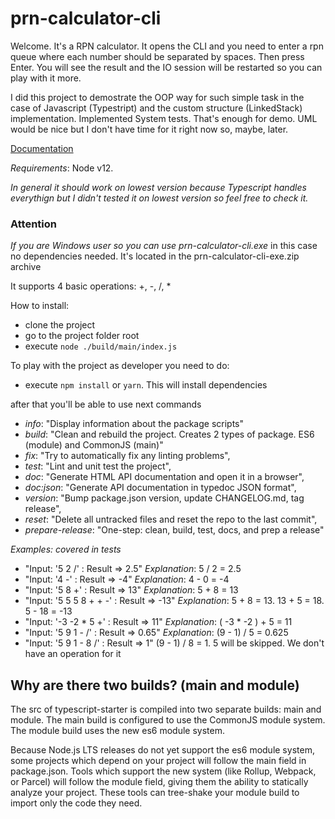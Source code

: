 # prn-calculator-cli

Welcome. It's a RPN calculator.
It opens the CLI and you need to enter a rpn queue where each number
should be separated by spaces. Then press Enter.
You will see the result and the IO session will be restarted
so you can play with it more.

I did this project to demostrate the OOP way for such simple task in the case of Javascript (Typestript) and the custom structure (LinkedStack) implementation.
Implemented System tests. That's enough for demo.
UML would be nice but I don't have time for it right now so, maybe, later.

[Documentation](https://velidan.github.io/rpn-calculator-cli/)


*Requirements*: Node v12.

_In general it should work on lowest version because Typescript handles everythign
but I didn't tested it on lowest version so feel free to check it._

### Attention
*If you are Windows user so you can use prn-calculator-cli.exe*
in this case no dependencies needed.
It's located in the prn-calculator-cli-exe.zip archive

It supports 4 basic operations: +, -, /, *

How to install:
 - clone the project
 - go to the project folder root
 - execute `node ./build/main/index.js`

To play with the project as developer you need to do:

 - execute `npm install` or `yarn`. This will install dependencies

after that you'll be able to use next commands

- *info*: "Display information about the package scripts" <br />
- *build*: "Clean and rebuild the project. Creates 2 types of package. ES6 (module) and CommonJS (main)" <br />
- *fix*: "Try to automatically fix any linting problems", <br />
- *test*: "Lint and unit test the project", <br />
- *doc*: "Generate HTML API documentation and open it in a browser", <br />
- *doc:json*: "Generate API documentation in typedoc JSON format", <br />
- *version*: "Bump package.json version, update CHANGELOG.md, tag release", <br />
- *reset*: "Delete all untracked files and reset the repo to the last commit", <br />
- *prepare-release*: "One-step: clean, build, test, docs, and prep a release" <br />

*Examples: covered in tests*
 - "Input: '5 2 /' : Result => 2.5"
    _Explanation_:  5 / 2  = 2.5
 - "Input: '4 -' : Result => -4"
    _Explanation_:  4 - 0  = -4
 - "Input: '5 8 +' : Result => 13"
    _Explanation_:  5 + 8 = 13
 - "Input: '5 5 5 8 + + -' : Result => -13"
    _Explanation_:  5 + 8 = 13.  13 + 5 = 18. 5 - 18 = -13
 - "Input: '-3 -2 * 5 +' : Result => 11"
    _Explanation_:  ( -3 * -2 ) + 5 = 11
 - "Input: '5 9 1 - /' : Result => 0.65"
    _Explanation_:  (9 - 1) / 5 = 0.625
 - "Input: '5 9 1 - 8 /' : Result => 1"
    (9 - 1) / 8 = 1. 5 will be skipped. We don't have an operation for it


## Why are there two builds? (main and module)
The src of typescript-starter is compiled into two separate builds: main and module. The main build is configured to use the CommonJS module system. The module build uses the new es6 module system.

Because Node.js LTS releases do not yet support the es6 module system, some projects which depend on your project will follow the main field in package.json. Tools which support the new system (like Rollup, Webpack, or Parcel) will follow the module field, giving them the ability to statically analyze your project. These tools can tree-shake your module build to import only the code they need.
